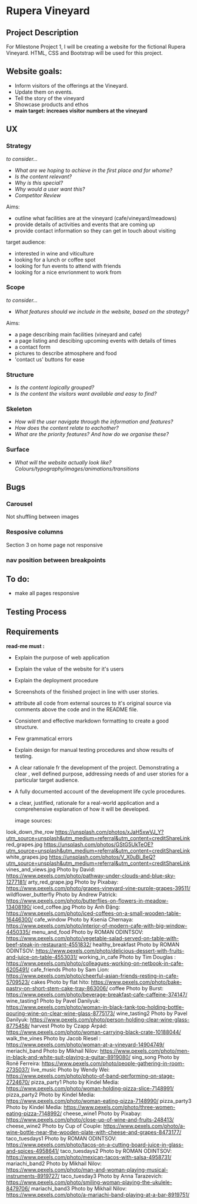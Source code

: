 # Rupera Vineyard
 ## Project Description
 For Milestone Project 1, I will be creating a website for the fictional Rupera Vineyard. HTML, CSS and Bootstrap will be  used for this project. 
 
 ## Website goals:
 - Inform visitors of the offerings at the Vineyard.
 - Update them on events.
 - Tell the story of the vineyard
 - Showcase products and ethos
 - **main target: increaes visitor numbers at the vineyard**




 ## UX
 ### Strategy
 *to consider...*
 - *What are we hoping to achieve in the first place and for whome?*
 - *Is the content relevant?*
 - *Why is this special?*
 - *Why would a user want this?*
 - *Competitor Review*

 Aims:
 - outline what facilities are at the vineyard (cafe/vineyard/meadows)
 - provide details of activities and events that are coming up
 - provide contact information so they can get in touch about visiting
 
 target audience:
 -  interested in wine and viticulture
 -  looking for a lunch or coffee spot
 -  looking for fun events to attend with friends
 -  looking for a nice envrionment to work from


 ### Scope
 *to consider...*
 - *What features should we include in the website, based on the strategy?*

Aims:
- a page describing main facilities (vineyard and cafe)
- a page listing and descibing upcoming events with details of times
- a contact form
- pictures to describe atmosphere and food
- 'contact us' buttons for ease

 ### Structure
 - *Is the content logically grouped?*
 - *Is the content the visitors want available and easy to find?*

 ### Skeleton
 - *How will the user navigate through the information and features?*
 - *How does the content relate to eachother?*
 - *What are the priority features? And how do we organise these?*

 ### Surface
 - *What will the website actually look like? Colours/typography/images/animations/transitions*

## Bugs
### Carousel
Not shuffling between images 

### Resposive columns 
Section 3 on home page not responsive

### nav position between breakpoints

## To do:
- make all pages responsive

 ## Testing Process

 

## Requirements
 **read-me must :**
 - Explain the purpose of web application
 - Explain the value of the website for it's users
 - Explain the deployment procedure
 - Screenshots of the finished project in line with user stories.
 - attribute all code from external sources to it's original source via comments above the code and in the README file.
 - Consistent and effective markdown formatting to create a good structure.
 - Few grammatical errors
 - Explain design for manual testing procedures and show results of testing.
 - A clear rationale fr the development of the project. Demonstrating a clear , well defined purpose, addressing needs of and user stories for a particular target audience.
 - A fully documented account of the development life cycle procedures.
 - a clear, justified, rationale for a real-world application and a comprehensive explanation of how it will be developed.
    

    image sources:

look_down_the_row https://unsplash.com/photos/xJaH5xwVJ_Y?utm_source=unsplash&utm_medium=referral&utm_content=creditShareLink
red_grapes.jpg https://unsplash.com/photos/GStG5UkTeOE?utm_source=unsplash&utm_medium=referral&utm_content=creditShareLink
white_grapes.jpg https://unsplash.com/photos/V_X0uBi_8eQ?utm_source=unsplash&utm_medium=referral&utm_content=creditShareLink
vines_and_views.jpg Photo by David: https://www.pexels.com/photo/pathway-under-clouds-and-blue-sky-1277181/
arty_red_grape.jpg  Photo by Pixabay: https://www.pexels.com/photo/grapes-vineyard-vine-purple-grapes-39511/
wildflower_butterfly Photo by Andrew Patrick: https://www.pexels.com/photo/butterflies-on-flowers-in-meadow-13408190/
iced_coffee.jpg Photo by Ánh Đặng: https://www.pexels.com/photo/iced-coffees-on-a-small-wooden-table-16446300/
cafe_window Photo by Ksenia Chernaya: https://www.pexels.com/photo/interior-of-modern-cafe-with-big-window-4450335/
menu_and_food Photo by ROMAN ODINTSOV: https://www.pexels.com/photo/vegetable-salad-served-on-table-with-beef-steak-in-restaurant-4551832/
healthy_breakfast Photo by ROMAN ODINTSOV: https://www.pexels.com/photo/delicious-dessert-with-fruits-and-juice-on-table-4553031/
working_in_cafe Photo by Tim Douglas : https://www.pexels.com/photo/colleagues-working-on-netbook-in-cafe-6205491/
cafe_friends Photo by Sam Lion: https://www.pexels.com/photo/cheerful-asian-friends-resting-in-cafe-5709523/
cakes Photo by flat hito: https://www.pexels.com/photo/bake-pastry-on-short-stem-cake-tray-863006/
coffee Photo by Burst: https://www.pexels.com/photo/beverage-breakfast-cafe-caffeine-374147/
wine_tasting1 Photo by Pavel Danilyuk: https://www.pexels.com/photo/woman-in-black-tank-top-holding-bottle-pouring-wine-on-clear-wine-glass-8775173/
wine_tasting2 Photo by Pavel Danilyuk: https://www.pexels.com/photo/person-holding-clear-wine-glass-8775458/
harvest Photo by Czapp Árpád: https://www.pexels.com/photo/woman-carrying-black-crate-10188044/
walk_the_vines Photo by Jacob  Riesel : https://www.pexels.com/photo/woman-at-a-vineyard-14904749/
meriachi_band Photo by Mikhail Nilov: https://www.pexels.com/photo/men-in-black-and-white-suit-playing-a-guitar-8919080/
sing_song Photo by Ronê Ferreira: https://www.pexels.com/photo/people-gathering-in-room-2735037/
live_music Photo by Wendy Wei: https://www.pexels.com/photo/photo-of-band-performing-on-stage-2724670/
pizza_party1 Photo by Kindel Media: https://www.pexels.com/photo/woman-holding-pizza-slice-7148991/
pizza_party2 Photo by Kindel Media: https://www.pexels.com/photo/woman-eating-pizza-7148990/
pizza_party3 Photo by Kindel Media: https://www.pexels.com/photo/three-women-eating-pizza-7148992/
cheese_wine1 Photo by Pixabay: https://www.pexels.com/photo/close-up-of-wine-and-fruits-248413/
cheese_wine2 Photo by Cup of  Couple: https://www.pexels.com/photo/a-wine-bottle-near-the-wooden-plate-with-cheese-and-grapes-8473177/
taco_tuesdays1 Photo by ROMAN ODINTSOV: https://www.pexels.com/photo/tacos-on-a-cutting-board-juice-in-glass-and-spices-4958641/
taco_tuesdays2 Photo by ROMAN ODINTSOV: https://www.pexels.com/photo/mexican-tacos-with-salsa-4958731/
mariachi_band2 Photo by Mikhail Nilov: https://www.pexels.com/photo/man-and-woman-playing-musical-instruments-8919727/
taco_tuesday3 Photo by Anna Tarazevich: https://www.pexels.com/photo/smiling-woman-playing-the-ukulele-8479706/
mariachi_band3 Photo by Mikhail Nilov: https://www.pexels.com/photo/a-mariachi-band-playing-at-a-bar-8919751/